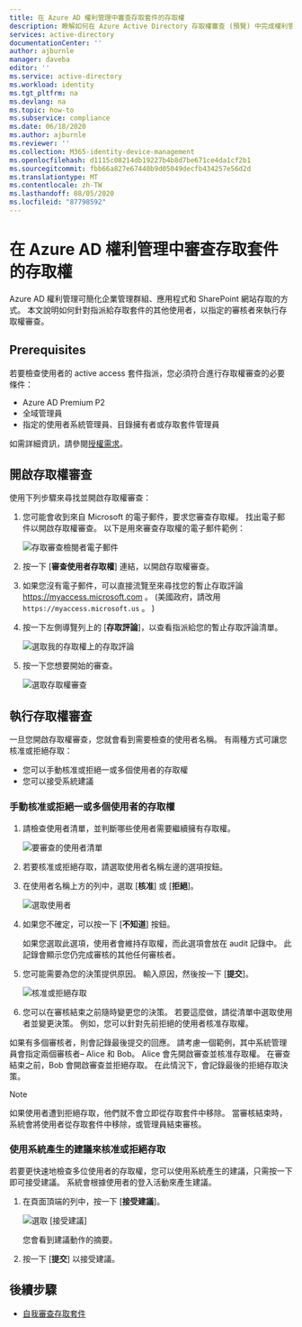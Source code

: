 ```yaml
---
title: 在 Azure AD 權利管理中審查存取套件的存取權
description: 瞭解如何在 Azure Active Directory 存取權審查 (預覽) 中完成權利管理存取套件的存取權審查。
services: active-directory
documentationCenter: ''
author: ajburnle
manager: daveba
editor: ''
ms.service: active-directory
ms.workload: identity
ms.tgt_pltfrm: na
ms.devlang: na
ms.topic: how-to
ms.subservice: compliance
ms.date: 06/18/2020
ms.author: ajburnle
ms.reviewer: ''
ms.collection: M365-identity-device-management
ms.openlocfilehash: d1115c08214db19227b4b8d7be671ce4da1cf2b1
ms.sourcegitcommit: fbb66a827e67440b9d05049decfb434257e56d2d
ms.translationtype: MT
ms.contentlocale: zh-TW
ms.lasthandoff: 08/05/2020
ms.locfileid: "87798592"
---
```

# <a name="review-access-of-an-access-package-in-azure-ad-entitlement-management"></a>在 Azure AD 權利管理中審查存取套件的存取權

Azure AD 權利管理可簡化企業管理群組、應用程式和 SharePoint 網站存取的方式。 本文說明如何針對指派給存取套件的其他使用者，以指定的審核者來執行存取權審查。

## <a name="prerequisites"></a>Prerequisites

若要檢查使用者的 active access 套件指派，您必須符合進行存取權審查的必要條件：
- Azure AD Premium P2
- 全域管理員
- 指定的使用者系統管理員、目錄擁有者或存取套件管理員

如需詳細資訊，請參閱[授權需求](entitlement-management-overview.md#license-requirements)。


## <a name="open-the-access-review"></a>開啟存取權審查

使用下列步驟來尋找並開啟存取權審查：

1. 您可能會收到來自 Microsoft 的電子郵件，要求您審查存取權。 找出電子郵件以開啟存取權審查。 以下是用來審查存取權的電子郵件範例：
    
    ![存取審查檢閱者電子郵件](./media/entitlement-management-access-reviews-review-access/review-access-reviewer-email.png)

1. 按一下 [**審查使用者存取權**] 連結，以開啟存取權審查。 

1. 如果您沒有電子郵件，可以直接流覽至來尋找您的暫止存取評論 https://myaccess.microsoft.com 。   (美國政府，請改用 `https://myaccess.microsoft.us` 。 ) 

1. 按一下左側導覽列上的 [**存取評論**]，以查看指派給您的暫止存取評論清單。
    
    ![選取我的存取權上的存取評論](./media/entitlement-management-access-reviews-review-access/review-access-myaccess-select-access-review.png)

1. 按一下您想要開始的審查。
    
    ![選取存取權審查](./media/entitlement-management-access-reviews-review-access/review-access-select-access-review.png)

## <a name="perform-the-access-review"></a>執行存取權審查

一旦您開啟存取權審查，您就會看到需要檢查的使用者名稱。 有兩種方式可讓您核准或拒絕存取：
- 您可以手動核准或拒絕一或多個使用者的存取權
- 您可以接受系統建議

### <a name="manually-approve-or-deny-access-for-one-or-more-users"></a>手動核准或拒絕一或多個使用者的存取權
1. 請檢查使用者清單，並判斷哪些使用者需要繼續擁有存取權。

    ![要審查的使用者清單](./media/entitlement-management-access-reviews-review-access/review-access-list-of-users.png)

1. 若要核准或拒絕存取，請選取使用者名稱左邊的選項按鈕。

1. 在使用者名稱上方的列中，選取 [**核准**] 或 [**拒絕**]。

    ![選取使用者](./media/entitlement-management-access-reviews-review-access/review-access-select-users.png)

1. 如果您不確定，可以按一下 [**不知道**] 按鈕。

    如果您選取此選項，使用者會維持存取權，而此選項會放在 audit 記錄中。 此記錄會顯示您仍完成審核的其他任何審核者。

1. 您可能需要為您的決策提供原因。 輸入原因，然後按一下 [**提交**]。

    ![核准或拒絕存取](./media/entitlement-management-access-reviews-review-access/review-access-decision-approve.png)

1. 您可以在審核結束之前隨時變更您的決策。 若要這麼做，請從清單中選取使用者並變更決策。 例如，您可以針對先前拒絕的使用者核准存取權。

如果有多個審核者，則會記錄最後提交的回應。 請考慮一個範例，其中系統管理員會指定兩個審核者– Alice 和 Bob。 Alice 會先開啟審查並核准存取權。 在審查結束之前，Bob 會開啟審查並拒絕存取。 在此情況下，會記錄最後的拒絕存取決策。

>[!NOTE]
>如果使用者遭到拒絕存取，他們就不會立即從存取套件中移除。 當審核結束時，系統會將使用者從存取套件中移除，或管理員結束審核。

### <a name="approve-or-deny-access-using-the-system-generated-recommendations"></a>使用系統產生的建議來核准或拒絕存取

若要更快速地檢查多位使用者的存取權，您可以使用系統產生的建議，只需按一下即可接受建議。 系統會根據使用者的登入活動來產生建議。

1.  在頁面頂端的列中，按一下 [**接受建議**]。
    
    ![選取 [接受建議]](./media/entitlement-management-access-reviews-review-access/review-access-use-recommendations.png)
    
    您會看到建議動作的摘要。

1.  按一下 [**提交**] 以接受建議。

## <a name="next-steps"></a>後續步驟

- [自我審查存取套件](entitlement-management-access-reviews-self-review.md)